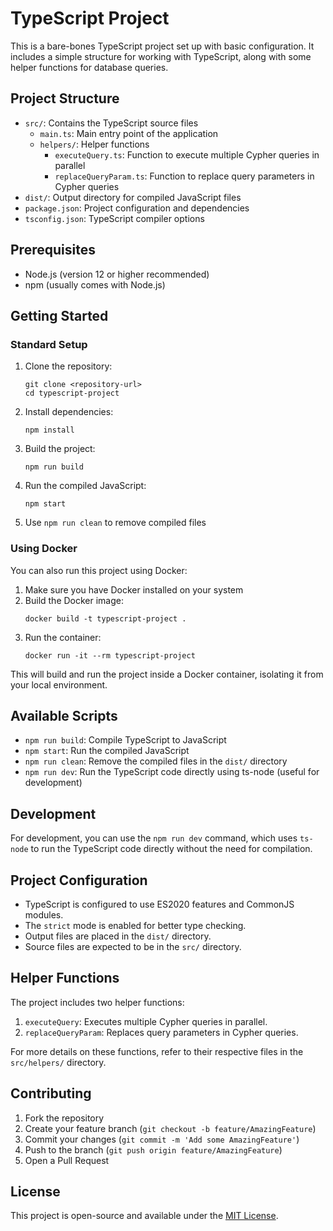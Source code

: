# TypeScript Project

This is a bare-bones TypeScript project set up with basic configuration. It includes a simple structure for working with TypeScript, along with some helper functions for database queries.

## Project Structure

- `src/`: Contains the TypeScript source files
  - `main.ts`: Main entry point of the application
  - `helpers/`: Helper functions
    - `executeQuery.ts`: Function to execute multiple Cypher queries in parallel
    - `replaceQueryParam.ts`: Function to replace query parameters in Cypher queries
- `dist/`: Output directory for compiled JavaScript files
- `package.json`: Project configuration and dependencies
- `tsconfig.json`: TypeScript compiler options

## Prerequisites

- Node.js (version 12 or higher recommended)
- npm (usually comes with Node.js)

## Getting Started

### Standard Setup

1. Clone the repository:
   ```
   git clone <repository-url>
   cd typescript-project
   ```

2. Install dependencies:
   ```
   npm install
   ```

3. Build the project:
   ```
   npm run build
   ```

4. Run the compiled JavaScript:
   ```
   npm start
   ```

5. Use `npm run clean` to remove compiled files

### Using Docker

You can also run this project using Docker:

1. Make sure you have Docker installed on your system
2. Build the Docker image:
   ```
   docker build -t typescript-project .
   ```
3. Run the container:
   ```
   docker run -it --rm typescript-project
   ```

This will build and run the project inside a Docker container, isolating it from your local environment.

## Available Scripts

- `npm run build`: Compile TypeScript to JavaScript
- `npm start`: Run the compiled JavaScript
- `npm run clean`: Remove the compiled files in the `dist/` directory
- `npm run dev`: Run the TypeScript code directly using ts-node (useful for development)

## Development

For development, you can use the `npm run dev` command, which uses `ts-node` to run the TypeScript code directly without the need for compilation.

## Project Configuration

- TypeScript is configured to use ES2020 features and CommonJS modules.
- The `strict` mode is enabled for better type checking.
- Output files are placed in the `dist/` directory.
- Source files are expected to be in the `src/` directory.

## Helper Functions

The project includes two helper functions:

1. `executeQuery`: Executes multiple Cypher queries in parallel.
2. `replaceQueryParam`: Replaces query parameters in Cypher queries.

For more details on these functions, refer to their respective files in the `src/helpers/` directory.

## Contributing

1. Fork the repository
2. Create your feature branch (`git checkout -b feature/AmazingFeature`)
3. Commit your changes (`git commit -m 'Add some AmazingFeature'`)
4. Push to the branch (`git push origin feature/AmazingFeature`)
5. Open a Pull Request

## License

This project is open-source and available under the [MIT License](https://opensource.org/licenses/MIT).